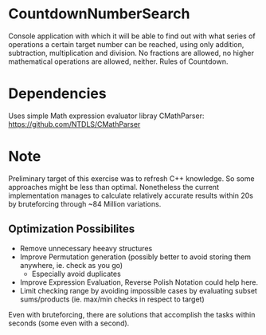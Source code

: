 # CountdownNumberSearch
Console application with which it will be able to find out with what series of
operations a certain target number can be reached, using only addition, subtraction, multiplication and division. 
No fractions are allowed, no higher mathematical operations are allowed, neither. Rules of Countdown. 

# Dependencies
Uses simple Math expression evaluator libray CMathParser: https://github.com/NTDLS/CMathParser

# Note
Preliminary target of this exercise was to refresh C++ knowledge. So some approaches might be less than optimal.
Nonetheless the current implementation manages to calculate relatively accurate results within 20s by
bruteforcing through ~84 Million variations.

## Optimization Possibilites
- Remove unnecessary heeavy structures
- Improve Permutation generation (possibly better to avoid storing them anywhere, ie. check as you go)
  - Especially avoid duplicates
- Improve Expression Evaluation, Reverse Polish Notation could help here.
- Limit checking range by avoiding impossible cases by evaluating subset sums/products (ie. max/min checks in respect to target)

Even with bruteforcing, there are solutions that accomplish the tasks within seconds (some even with a second).
